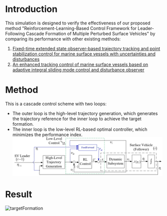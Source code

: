 # Introduction
This simulation is designed to verify the effectiveness of our proposed method "Reinforcement-Learning-Based Control Framework for Leader-Following Cascade Formation of Multiple Perturbed Surface Vehicles" by comparing its performance with other existing methods:
1. [Fixed-time extended state observer-based trajectory tracking and point stabilization control for marine surface vessels with uncertainties and disturbances](https://www.sciencedirect.com/science/article/abs/pii/S0029801819302938)
2. [An enhanced tracking control of marine surface vessels based on
adaptive integral sliding mode control and disturbance observer](https://www.sciencedirect.com/science/article/abs/pii/S0019057818305421)

# Method 
This is a cascade control scheme with two loops:
- The outer loop is the high-level trajectory generation, which generates the trajectory reference for the inner loop to achieve the target formation.
- The inner loop is the low-level RL-based optimal controller, which minimizes the performance index. 
![Control strategy diagram](https://github.com/HoangAnhMasterDev/Reinforcement-Learning-Based-Control-Framework-for-Leader-Following-Cascade-Formation-of-SVs/blob/main/Images/Control%20strategy.jpg?raw=true)

# Result
![targetFormation]([Images/Fig3_FormationTrajectory-cropped.pdf](https://github.com/HoangAnhMasterDev/Reinforcement-Learning-Based-Control-Framework-for-Leader-Following-Cascade-Formation-of-SVs/blob/main/Images/Fig3_FormationTrajectory-cropped.pdf))




